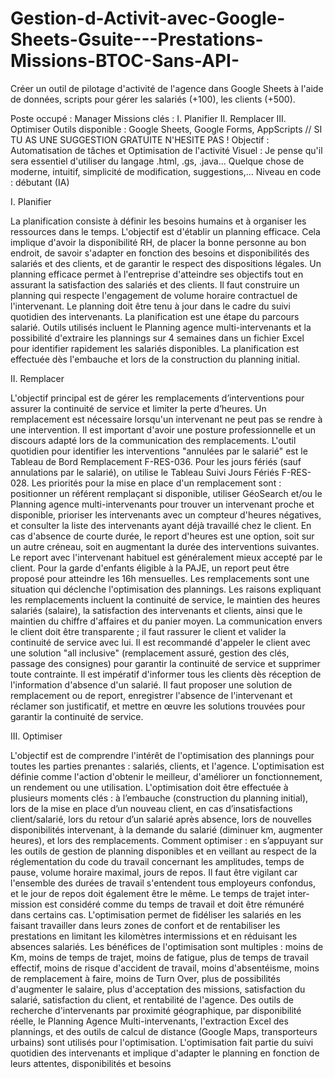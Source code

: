 # Gestion-d-Activit-avec-Google-Sheets-Gsuite---Prestations-Missions-BTOC-Sans-API-
Créer un outil de pilotage d'activité de l'agence dans Google Sheets à l'aide de données, scripts pour gérer les salariés (+100), les clients (+500).

Poste occupé : Manager
Missions clés : I. Planifier II. Remplacer III. Optimiser
Outils disponible : Google Sheets, Google Forms, AppScripts // SI TU AS UNE SUGGESTION GRATUITE N'HESITE PAS !
Objectif : Automatisation de tâches et Optimisation de l'activité
Visuel : Je pense qu'il sera essentiel d'utiliser du langage .html, .gs, .java... Quelque chose de moderne, intuitif, simplicité de modification, suggestions,...
Niveau en code : débutant (IA)

I. Planifier

La planification consiste à définir les besoins humains et à organiser les ressources dans le temps.
L'objectif est d'établir un planning efficace.
Cela implique d'avoir la disponibilité RH, de placer la bonne personne au bon endroit, de savoir s'adapter en fonction des besoins et disponibilités des salariés et des clients, et de garantir le respect des dispositions légales.
Un planning efficace permet à l'entreprise d'atteindre ses objectifs tout en assurant la satisfaction des salariés et des clients.
Il faut construire un planning qui respecte l'engagement de volume horaire contractuel de l'intervenant.
Le planning doit être tenu à jour dans le cadre du suivi quotidien des intervenants.
La planification est une étape du parcours salarié.
Outils utilisés incluent le Planning agence multi-intervenants et la possibilité d'extraire les plannings sur 4 semaines dans un fichier Excel pour identifier rapidement les salariés disponibles.
La planification est effectuée dès l'embauche et lors de la construction du planning initial.

II. Remplacer

L'objectif principal est de gérer les remplacements d’interventions pour assurer la continuité de service et limiter la perte d’heures.
Un remplacement est nécessaire lorsqu'un intervenant ne peut pas se rendre à une intervention.
Il est important d'avoir une posture professionnelle et un discours adapté lors de la communication des remplacements.
L'outil quotidien pour identifier les interventions "annulées par le salarié" est le Tableau de Bord Remplacement F-RES-036. Pour les jours fériés (sauf annulations par le salarié), on utilise le Tableau Suivi Jours Fériés F-RES-028.
Les priorités pour la mise en place d'un remplacement sont : positionner un référent remplaçant si disponible, utiliser GéoSearch et/ou le Planning agence multi-intervenants pour trouver un intervenant proche et disponible, prioriser les intervenants avec un compteur d'heures négatives, et consulter la liste des intervenants ayant déjà travaillé chez le client.
En cas d'absence de courte durée, le report d'heures est une option, soit sur un autre créneau, soit en augmentant la durée des interventions suivantes. Le report avec l'intervenant habituel est généralement mieux accepté par le client. Pour la garde d'enfants éligible à la PAJE, un report peut être proposé pour atteindre les 16h mensuelles.
Les remplacements sont une situation qui déclenche l'optimisation des plannings.
Les raisons expliquant les remplacements incluent la continuité de service, le maintien des heures salariés (salaire), la satisfaction des intervenants et clients, ainsi que le maintien du chiffre d'affaires et du panier moyen.
La communication envers le client doit être transparente ; il faut rassurer le client et valider la continuité de service avec lui. Il est recommandé d'appeler le client avec une solution "all inclusive" (remplacement assuré, gestion des clés, passage des consignes) pour garantir la continuité de service et supprimer toute contrainte.
Il est impératif d'informer tous les clients dès réception de l'information d'absence d'un salarié. Il faut proposer une solution de remplacement ou de report, enregistrer l'absence de l'intervenant et réclamer son justificatif, et mettre en œuvre les solutions trouvées pour garantir la continuité de service.

III. Optimiser

L'objectif est de comprendre l'intérêt de l'optimisation des plannings pour toutes les parties prenantes : salariés, clients, et l'agence.
L'optimisation est définie comme l'action d'obtenir le meilleur, d'améliorer un fonctionnement, un rendement ou une utilisation.
L'optimisation doit être effectuée à plusieurs moments clés : à l’embauche (construction du planning initial), lors de la mise en place d’un nouveau client, en cas d’insatisfactions client/salarié, lors du retour d’un salarié après absence, lors de nouvelles disponibilités intervenant, à la demande du salarié (diminuer km, augmenter heures), et lors des remplacements.
Comment optimiser : en s’appuyant sur les outils de gestion de planning disponibles et en veillant au respect de la réglementation du code du travail concernant les amplitudes, temps de pause, volume horaire maximal, jours de repos. Il faut être vigilant car l'ensemble des durées de travail s'entendent tous employeurs confondus, et le jour de repos doit également être le même. Le temps de trajet inter-mission est considéré comme du temps de travail et doit être rémunéré dans certains cas.
L'optimisation permet de fidéliser les salariés en les faisant travailler dans leurs zones de confort et de rentabiliser les prestations en limitant les kilomètres intermissions et en réduisant les absences salariés.
Les bénéfices de l'optimisation sont multiples : moins de Km, moins de temps de trajet, moins de fatigue, plus de temps de travail effectif, moins de risque d'accident de travail, moins d'absentéisme, moins de remplacement à faire, moins de Turn Over, plus de possibilités d'augmenter le salaire, plus d'acceptation des missions, satisfaction du salarié, satisfaction du client, et rentabilité de l'agence.
Des outils de recherche d'intervenants par proximité géographique, par disponibilité réelle, le Planning Agence Multi-intervenants, l'extraction Excel des plannings, et des outils de calcul de distance (Google Maps, transporteurs urbains) sont utilisés pour l'optimisation.
L'optimisation fait partie du suivi quotidien des intervenants et implique d'adapter le planning en fonction de leurs attentes, disponibilités et besoins







































